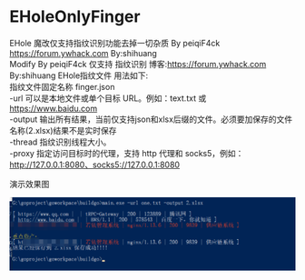 # EHoleOnlyFinger
EHole 魔改仅支持指纹识别功能去掉一切杂质 By peiqiF4ck <br/>
https://forum.ywhack.com  By:shihuang <br/>
Modify By peiqiF4ck 仅支持 指纹识别 博客:https://forum.ywhack.com  By:shihuang EHole指纹文件 用法如下:<br/>
指纹文件固定名称 finger.json<br/>
  -url     可以是本地文件或单个目标 URL。例如：text.txt 或 https://www.baidu.com <br/>
  -output  输出所有结果，当前仅支持json和xlsx后缀的文件。必须要加保存的文件名称(2.xlsx)结果不是实时保存<br/>
  -thread  指纹识别线程大小。 <br/>
  -proxy   指定访问目标时的代理，支持 http 代理和 socks5，例如：http://127.0.0.1:8080、socks5://127.0.0.1:8080 <br/>
  
  演示效果图
  
![识别演示效果图](https://raw.githubusercontent.com/peiqiF4ck/EHoleOnlyFinger/refs/heads/main/%E6%B5%8B%E8%AF%95%E6%88%AA%E5%9B%BE.png)
